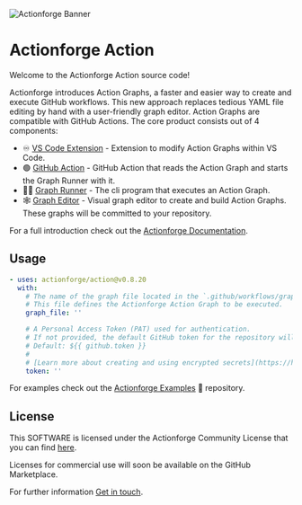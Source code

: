 <!-- markdownlint-disable MD041 -->
![Actionforge Banner](https://www.actionforge.dev/assets/social.jpg?)

# Actionforge Action

Welcome to the Actionforge Action source code!

Actionforge introduces Action Graphs, a faster and easier way to create and execute GitHub workflows. This new approach replaces tedious YAML file editing by hand with a user-friendly graph editor. Action Graphs are compatible with GitHub Actions. The core product consists out of 4 components:

- ♾️ [VS Code Extension](https://www.github.com/actionforge/vscode-ext) - Extension to modify Action Graphs within VS Code.
- 🟢 [GitHub Action](https://www.github.com/actionforge/action) - GitHub Action that reads the Action Graph and starts the Graph Runner with it.
- 🏃‍♀️ [Graph Runner](https://www.github.com/actionforge/graph-runner) - The cli program that executes an Action Graph.
- 🕸️ [Graph Editor](https://www.github.com/actionforge/graph-editor) - Visual graph editor to create and build Action Graphs. These graphs will be committed to your repository.

For a full introduction check out the [Actionforge Documentation](https://www.actionforge.dev/docs).

## Usage

<!-- start usage -->
```yaml
- uses: actionforge/action@v0.8.20
  with:
    # The name of the graph file located in the `.github/workflows/graphs` directory.
    # This file defines the Actionforge Action Graph to be executed.
    graph_file: ''

    # A Personal Access Token (PAT) used for authentication. 
    # If not provided, the default GitHub token for the repository will be used.
    # Default: ${{ github.token }}
    #
    # [Learn more about creating and using encrypted secrets](https://help.github.com/en/actions/automating-your-workflow-with-github-actions/creating-and-using-encrypted-secrets)
    token: ''
```

For examples check out the [Actionforge Examples](https://www.github.com/actionforge/examples) 🔗 repository.

## License

This SOFTWARE is licensed under the Actionforge Community License that you can find [here](https://github.com/actionforge/legal/blob/main/LICENSE.md).

Licenses for commercial use will soon be available on the GitHub Marketplace.

For further information [Get in touch](mailto:hello@actionforge.dev).
